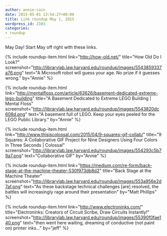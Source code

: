 ```yaml
---
author: annie-cain
date: 2015-05-01 13:54:27+00:00
title: Link roundup May 1, 2015
wordpress_id: 2103
categories:
- roundup
---
```


May Day! Start May off right with these links.

{% include roundup-item.html
  link="http://how-old.net/"
  title="How Old Do I Look?"
  screenshot="http://librarylab.law.harvard.edu/roundup/images/5543859337a76.png"
  text="A Microsoft robot will guess your age. No prize if it guesses wrong."
  by="Annie"
%}

{% include roundup-item.html
  link="http://mentalfloss.com/article/63626/basement-dedicated-extreme-lego-building"
  title="A Basement Dedicated to Extreme LEGO Building | Mental Floss"
  screenshot="http://librarylab.law.harvard.edu/roundup/images/5543820dc608d.png"
  text="A basement full of LEGO. Keep your eyes peeled for the LEGO Public Library."
  by="Annie"
%}

{% include roundup-item.html
  link="http://www.thisiscolossal.com/2015/04/9-squares-gif-collab/"
  title="9 Squares: A Collaborative GIF Project for Nine Designers Using Four Colors in Three Seconds | Colossal"
  screenshot="http://librarylab.law.harvard.edu/roundup/images/554293c5b79a7.png"
  text="Collaborative GIF"
  by="Annie"
%}

{% include roundup-item.html
  link="https://medium.com/re-form/back-stage-at-the-machine-theater-530f973db8d2"
  title="Back Stage at the Machine Theater"
  screenshot="http://librarylab.law.harvard.edu/roundup/images/553a956e2d7af.png"
  text="As these backstage technical challenges [are] resolved, the battles will increasingly rage around their presentation"
  by="Matt Phillips"
%}

{% include roundup-item.html
  link="http://www.electroninks.com/"
  title="Electroninks: Creators of Circuit Scribe, Draw Circuits Instantly!"
  screenshot="http://librarylab.law.harvard.edu/roundup/images/55390f0fae140.png"
  text="then went here waiting, dreaming of conductive (not paint on) printer inks..."
  by="jeff"
%}
